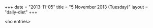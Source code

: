 +++
date = "2013-11-05"
title = "5 November 2013 (Tuesday)"
layout = "daily-diet"
+++


\<no entries\>

